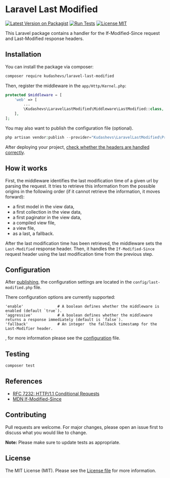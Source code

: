 # Laravel Last Modified

[![Latest Version on Packagist](https://img.shields.io/packagist/v/kudashevs/laravel-last-modified.svg)](https://packagist.org/packages/kudashevs/laravel-last-modified)
[![Run Tests](https://github.com/kudashevs/laravel-last-modified/actions/workflows/run-tests.yml/badge.svg)](https://github.com/kudashevs/laravel-last-modified/actions/workflows/run-tests.yml)
[![License MIT](https://img.shields.io/badge/License-MIT-green.svg)](LICENSE.md)

This Laravel package contains a handler for the If-Modified-Since request and Last-Modified response headers. 


## Installation

You can install the package via composer:
```bash
composer require kudashevs/laravel-last-modified
```

Then, register the middleware in the `app/Http/Kernel.php`:
```php
protected $middleware = [
    'web' => [
        ...
        \Kudashevs\LaravelLastModified\Middleware\LastModified::class,
    ],
];
```

You may also want to publish the configuration file (optional).
```php
php artisan vendor:publish --provider="Kudashevs\LaravelLastModified\Providers\LastModifiedServiceProvider"
```

After deploying your project, [check whether the headers are handled correctly](https://en.web-tool.org/check-last-modified/). 


## How it works

First, the middleware identifies the last modification time of a given url by parsing the request. It tries to retrieve
this information from the possible origins in the following order (if it cannot retrieve the information, it moves forward):
- a first model in the view data,
- a first collection in the view data,
- a first paginator in the view data,
- a compiled view file,
- a view file,
- as a last, a fallback.

After the last modification time has been retrieved, the middleware sets the `Last-Modified` response header. Then,
it handles the `If-Modified-Since` request header using the last modification time from the previous step.


## Configuration

After [publishing](#installation), the configuration settings are located in the `config/last-modified.php` file.

There configuration options are currently supported:
```
'enable'               # A boolean defines whether the middleware is enabled (default `true`).
'aggressive'           # A boolean defines whether the middleware returns a response immediately (default is `false`).
'fallback'             # An integer  the fallback timestamp for the Last-Modifier header.
```
, for more information please see the [configuration](config/last-modified.php) file.


## Testing

```bash
composer test
```


## References

- [RFC 7232: HTTP/1.1 Conditional Requests](https://datatracker.ietf.org/doc/html/rfc7232#section-3.3)
- [MDN If-Modified-Since](https://developer.mozilla.org/en-US/docs/Web/HTTP/Headers/If-Modified-Since)


## Contributing

Pull requests are welcome. For major changes, please open an issue first to discuss what you would like to change.

 **Note:** Please make sure to update tests as appropriate.


## License

The MIT License (MIT). Please see the [License file](LICENSE.md) for more information.